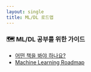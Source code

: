 ```yaml
---
layout: single
title: ML/DL 로드맵
---
```

### 🗺️ ML/DL 공부를 위한 가이드
* [어떤 책을 봐야 하나요?](https://tensorflow.blog/book-roadmap/)
* [Machine Learning Roadmap](https://github.com/TalalAlrawajfeh/machine-learning-roadmap)
